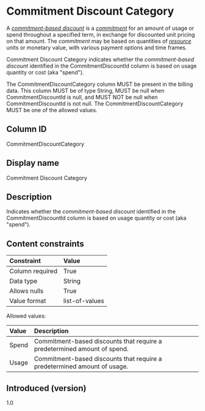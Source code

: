 # Commitment Discount Category

A [*commitment-based discount*](#glossary:commitment-based-discount) is a [*commitment*](#glossary:commitment) for an amount of usage or spend throughout a specified term, in exchange for discounted unit pricing on that amount. The *commitment* may be based on quantities of [*resource*](#glossary:resource) units or monetary value, with various payment options and time frames.

Commitment Discount Category indicates whether the *commitment-based discount* identified in the CommitmentDiscountId column is based on usage quantity or cost (aka "spend").

The CommitmentDiscountCategory column MUST be present in the billing data. This column MUST be of type String, MUST be null when CommitmentDiscountId is null, and MUST NOT be null when CommitmentDiscountId is not null. The CommitmentDiscountCategory MUST be one of the allowed values.

## Column ID

CommitmentDiscountCategory

## Display name

Commitment Discount Category

## Description

Indicates whether the *commitment-based discount* identified in the CommitmentDiscountId column is based on usage quantity or cost (aka "spend").

## Content constraints

|    Constraint   |      Value       |
|:----------------|:-----------------|
| Column required | True             |
| Data type       | String           |
| Allows nulls    | True             |
| Value format    | list-of-values   |

Allowed values:

| Value      | Description                                                                                                                                                                   |
|:--------|:--------------------------------------------------------------------------------|
| Spend   | Commitment-based discounts that require a predetermined amount of spend.    |
| Usage   | Commitment-based discounts that require a predetermined amount of usage.    |

## Introduced (version)

1.0
